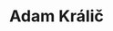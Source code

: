 ---
layout: about-me
title: Adam Králič
twitter_username: kralic_adam
permalink: /members/adamkralic
authorSkills: >-
    <p>Rozhodně ne programování</p>

show_author_work_experiences: false
show_author_education_details: true
show_author_project_details: false

author_education_details:
              - college_logo: gymso.png
                college_name: Gymso
                college_url: https://gymso.cz
                college_degree: Osmileté Gymnázium
                # description: Bachelor of Technology
                visibility: true
---
